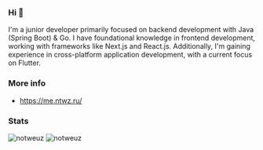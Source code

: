 ### Hi 👋

I'm a junior developer primarily focused on backend development with Java (Spring Boot) & Go. I have foundational knowledge in frontend development, working with frameworks like Next.js and React.js. Additionally, I'm gaining experience in cross-platform application development, with a current focus on Flutter. 

### More info
* https://me.ntwz.ru/

### Stats

<img src="https://github-readme-stats.vercel.app/api?username=notweuz&show_icons=true&theme=gotham" alt="notweuz"/>
<img src="https://github-readme-stats.vercel.app/api/top-langs/?username=notweuz&theme=gotham&show_icaons=true&exclude_repo=FNF-OSEngine&layout=compact" alt="notweuz"/>
